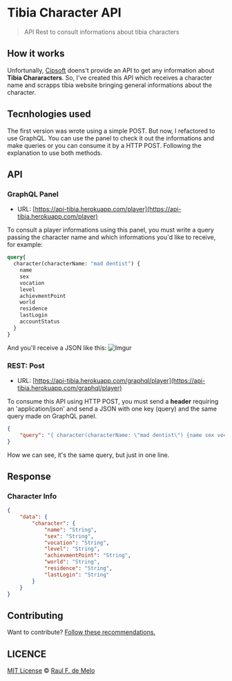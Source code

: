 # Tibia Character API
> API Rest to consult informations about tibia characters

## How it works
Unfortunally, [Cipsoft](https://www.cipsoft.com/index.php/en/) doens't provide an API to get any information about **Tibia Chararacters**. So, I've created this API which receives a character name and scrapps tibia website bringing general informations about the character.

## Tecnhologies used
The first version was wrote using a simple POST. But now, I refactored to use GraphQL. You can use the panel to check it out the informations and make queries or you can consume it by a HTTP POST. Following the explanation to use both methods.

## API

### GraphQL Panel

- URL: [https://api-tibia.herokuapp.com/player](https://api-tibia.herokuapp.com/player)

To consult a player informations using this panel, you must write a query passing the character name and which informations you'd like to receive, for example:

```graphql
query{
  character(characterName: "mad dentist") {
    name
    sex
    vocation
    level
    achievmentPoint
    world
    residence
    lastLogin
    accountStatus
  }
}
```
And you'll receive a JSON like this:
![Imgur](https://i.imgur.com/vYhsU2o.png)


### REST: Post
- URL: [https://api-tibia.herokuapp.com/graphql/player](https://api-tibia.herokuapp.com/graphql/player)

To consume this API using HTTP POST, you must send a **header** requiring an 'application/json' and send a JSON with one key (query) and the same query made on GraphQL panel. 

```json
{
	"query": "{ character(characterName: \"mad dentist\") {name sex vocation level achievmentPoint world residence lastLogin } }"
}
```

How we can see, it's the same query, but just in one line.

## Response 
### Character Info
```json
{
    "data": {
        "character": {
            "name": "String",
            "sex": "String",
            "vocation": "String",
            "level": "String",
            "achievmentPoint": "String",
            "world": "String",
            "residence": "String",
            "lastLogin": "String"
        }
    }
}
```

## Contributing
Want to contribute? [Follow these recommendations.](https://github.com/raulfdm/tibia-api/blob/master/CONTRIBUTING.md)

## LICENCE
[MIT License](https://github.com/raulfdm/tibia-api/blob/master/LICENSE) © [Raul F. de Melo](https://rauldemelo.com.br/)
